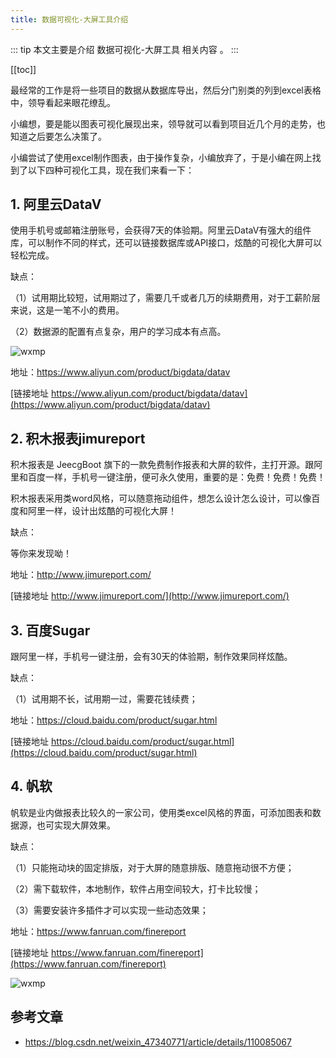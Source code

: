 ```yaml
---
title: 数据可视化-大屏工具介绍
---
```


::: tip
本文主要是介绍 数据可视化-大屏工具 相关内容 。
:::

[[toc]]

最经常的工作是将一些项目的数据从数据库导出，然后分门别类的列到excel表格中，领导看起来眼花缭乱。

小编想，要是能以图表可视化展现出来，领导就可以看到项目近几个月的走势，也知道之后要怎么决策了。

小编尝试了使用excel制作图表，由于操作复杂，小编放弃了，于是小编在网上找到了以下四种可视化工具，现在我们来看一下：

## 1. 阿里云DataV

使用手机号或邮箱注册账号，会获得7天的体验期。阿里云DataV有强大的组件库，可以制作不同的样式，还可以链接数据库或API接口，炫酷的可视化大屏可以轻松完成。

缺点：

（1）试用期比较短，试用期过了，需要几千或者几万的续期费用，对于工薪阶层来说，这是一笔不小的费用。

（2）数据源的配置有点复杂，用户的学习成本有点高。

<img class= "zoom-custom-imgs" :src="$withBase('/assets/img/da/dataview/largescreentool-1.png')" alt="wxmp">

地址：https://www.aliyun.com/product/bigdata/datav

[链接地址 https://www.aliyun.com/product/bigdata/datav](https://www.aliyun.com/product/bigdata/datav)


## 2. 积木报表jimureport

积木报表是 JeecgBoot 旗下的一款免费制作报表和大屏的软件，主打开源。跟阿里和百度一样，手机号一键注册，便可永久使用，重要的是：免费！免费！免费！

积木报表采用类word风格，可以随意拖动组件，想怎么设计怎么设计，可以像百度和阿里一样，设计出炫酷的可视化大屏！

缺点：

等你来发现呦！

地址：http://www.jimureport.com/

[链接地址 http://www.jimureport.com/](http://www.jimureport.com/)


## 3. 百度Sugar

跟阿里一样，手机号一键注册，会有30天的体验期，制作效果同样炫酷。

缺点：

（1）试用期不长，试用期一过，需要花钱续费；

地址：https://cloud.baidu.com/product/sugar.html

[链接地址 https://cloud.baidu.com/product/sugar.html](https://cloud.baidu.com/product/sugar.html)

## 4. 帆软

帆软是业内做报表比较久的一家公司，使用类excel风格的界面，可添加图表和数据源，也可实现大屏效果。

缺点：

（1）只能拖动块的固定排版，对于大屏的随意排版、随意拖动很不方便；

（2）需下载软件，本地制作，软件占用空间较大，打卡比较慢；

（3）需要安装许多插件才可以实现一些动态效果；

地址：https://www.fanruan.com/finereport

[链接地址 https://www.fanruan.com/finereport](https://www.fanruan.com/finereport)


<img class= "zoom-custom-imgs" :src="$withBase('/assets/img/da/dataview/largescreentool-2.png')" alt="wxmp">


## 参考文章
* https://blog.csdn.net/weixin_47340771/article/details/110085067
